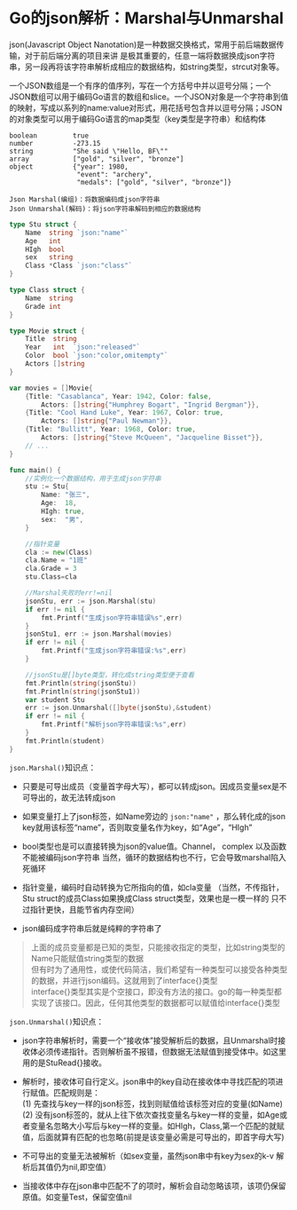 # Go的json解析：Marshal与Unmarshal

json(Javascript Object Nanotation)是一种数据交换格式，常用于前后端数据传输，对于前后端分离的项目来讲 是极其重要的，任意一端将数据换成json字符串，另一段再将该字符串解析成相应的数据结构，如string类型，strcut对象等。<br>

一个JSON数组是一个有序的值序列，写在一个方括号中并以逗号分隔；一个JSON数组可以用于编码Go语言的数组和slice。一个JSON对象是一个字符串到值的映射，写成以系列的name:value对形式，用花括号包含并以逗号分隔；JSON的对象类型可以用于编码Go语言的map类型（key类型是字符串）和结构体
```
boolean         true
number          -273.15
string          "She said \"Hello, BF\""
array           ["gold", "silver", "bronze"]
object          {"year": 1980,
                 "event": "archery",
                 "medals": ["gold", "silver", "bronze"]}
```

`Json Marshal(编组)：将数据编码成json字符串`<br>
`Json Unmarshal(解码)：将json字符串解码到相应的数据结构`
```go
type Stu struct {
	Name  string `json:"name"`
	Age   int
	HIgh  bool
	sex   string
	Class *Class `json:"class"`
}

type Class struct {
	Name  string
	Grade int
}

type Movie struct {
	Title  string
	Year   int  `json:"released"`
	Color  bool `json:"color,omitempty"`
	Actors []string
}

var movies = []Movie{
	{Title: "Casablanca", Year: 1942, Color: false,
		Actors: []string{"Humphrey Bogart", "Ingrid Bergman"}},
	{Title: "Cool Hand Luke", Year: 1967, Color: true,
		Actors: []string{"Paul Newman"}},
	{Title: "Bullitt", Year: 1968, Color: true,
		Actors: []string{"Steve McQueen", "Jacqueline Bisset"}},
	// ...
}

func main() {
	//实例化一个数据结构，用于生成json字符串
	stu := Stu{
		Name: "张三",
		Age:  18,
		HIgh: true,
		sex:  "男",
	}

	//指针变量
	cla := new(Class)
	cla.Name = "1班"
	cla.Grade = 3
	stu.Class=cla

	//Marshal失败时err!=nil
	jsonStu, err := json.Marshal(stu)
	if err != nil {
		fmt.Printf("生成json字符串错误%s",err)
	}
	jsonStu1, err := json.Marshal(movies)
	if err != nil {
		fmt.Printf("生成json字符串错误:%s",err)
	}

	//jsonStu是[]byte类型，转化成string类型便于查看
	fmt.Println(string(jsonStu))
	fmt.Println(string(jsonStu1))
	var student Stu
    err := json.Unmarshal([]byte(jsonStu),&student)
    if err != nil {
		fmt.Printf("解析json字符串错误:%s",err)
	}
	fmt.Println(student)
}

```

`json.Marshal()`知识点：<br>
* 只要是可导出成员（变量首字母大写），都可以转成json。因成员变量sex是不可导出的，故无法转成json

* 如果变量打上了json标签，如Name旁边的 `json:"name"` ，那么转化成的json key就用该标签“name”，否则取变量名作为key，如“Age”，“HIgh”

* bool类型也是可以直接转换为json的value值。Channel， complex 以及函数不能被编码json字符串 当然，循环的数据结构也不行，它会导致marshal陷入死循环

* 指针变量，编码时自动转换为它所指向的值，如cla变量
（当然，不传指针，Stu struct的成员Class如果换成Class struct类型，效果也是一模一样的 只不过指针更快，且能节省内存空间）

* json编码成字符串后就是纯粹的字符串了

> 上面的成员变量都是已知的类型，只能接收指定的类型，比如string类型的Name只能赋值string类型的数据<br>
> 但有时为了通用性，或使代码简洁，我们希望有一种类型可以接受各种类型的数据，并进行json编码。这就用到了interface{}类型<br>
> interface{}类型其实是个空接口，即没有方法的接口。go的每一种类型都实现了该接口。因此，任何其他类型的数据都可以赋值给interface{}类型

`json.Unmarshal()`知识点：<br>
* json字符串解析时，需要一个“接收体”接受解析后的数据，且Unmarshal时接收体必须传递指针。否则解析虽不报错，但数据无法赋值到接受体中。如这里用的是StuRead{}接收。

* 解析时，接收体可自行定义。json串中的key自动在接收体中寻找匹配的项进行赋值。匹配规则是：<br>
    (1) 先查找与key一样的json标签，找到则赋值给该标签对应的变量(如Name)<br>
    (2) 没有json标签的，就从上往下依次查找变量名与key一样的变量，如Age或者变量名忽略大小写后与key一样的变量。如HIgh，Class,第一个匹配的就赋值，后面就算有匹配的也忽略(前提是该变量必需是可导出的，即首字母大写)<br>
* 不可导出的变量无法被解析（如sex变量，虽然json串中有key为sex的k-v 解析后其值仍为nil,即空值）

* 当接收体中存在json串中匹配不了的项时，解析会自动忽略该项，该项仍保留原值。如变量Test，保留空值nil
